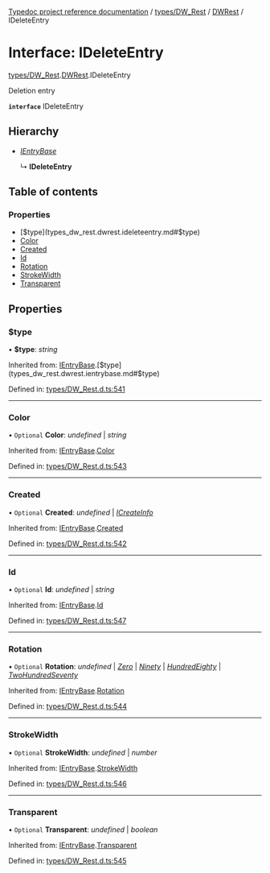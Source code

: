 [Typedoc project reference documentation](../README.md) / [types/DW_Rest](../modules/types_dw_rest.md) / [DWRest](../modules/types_dw_rest.dwrest.md) / IDeleteEntry

# Interface: IDeleteEntry

[types/DW_Rest](../modules/types_dw_rest.md).[DWRest](../modules/types_dw_rest.dwrest.md).IDeleteEntry

Deletion entry

**`interface`** IDeleteEntry

## Hierarchy

* [*IEntryBase*](types_dw_rest.dwrest.ientrybase.md)

  ↳ **IDeleteEntry**

## Table of contents

### Properties

- [$type](types_dw_rest.dwrest.ideleteentry.md#$type)
- [Color](types_dw_rest.dwrest.ideleteentry.md#color)
- [Created](types_dw_rest.dwrest.ideleteentry.md#created)
- [Id](types_dw_rest.dwrest.ideleteentry.md#id)
- [Rotation](types_dw_rest.dwrest.ideleteentry.md#rotation)
- [StrokeWidth](types_dw_rest.dwrest.ideleteentry.md#strokewidth)
- [Transparent](types_dw_rest.dwrest.ideleteentry.md#transparent)

## Properties

### $type

• **$type**: *string*

Inherited from: [IEntryBase](types_dw_rest.dwrest.ientrybase.md).[$type](types_dw_rest.dwrest.ientrybase.md#$type)

Defined in: [types/DW_Rest.d.ts:541](https://github.com/DocuWare/REST-Sample-TS/blob/6171aa8/src/types/DW_Rest.d.ts#L541)

___

### Color

• `Optional` **Color**: *undefined* \| *string*

Inherited from: [IEntryBase](types_dw_rest.dwrest.ientrybase.md).[Color](types_dw_rest.dwrest.ientrybase.md#color)

Defined in: [types/DW_Rest.d.ts:543](https://github.com/DocuWare/REST-Sample-TS/blob/6171aa8/src/types/DW_Rest.d.ts#L543)

___

### Created

• `Optional` **Created**: *undefined* \| [*ICreateInfo*](types_dw_rest.dwrest.icreateinfo.md)

Inherited from: [IEntryBase](types_dw_rest.dwrest.ientrybase.md).[Created](types_dw_rest.dwrest.ientrybase.md#created)

Defined in: [types/DW_Rest.d.ts:542](https://github.com/DocuWare/REST-Sample-TS/blob/6171aa8/src/types/DW_Rest.d.ts#L542)

___

### Id

• `Optional` **Id**: *undefined* \| *string*

Inherited from: [IEntryBase](types_dw_rest.dwrest.ientrybase.md).[Id](types_dw_rest.dwrest.ientrybase.md#id)

Defined in: [types/DW_Rest.d.ts:547](https://github.com/DocuWare/REST-Sample-TS/blob/6171aa8/src/types/DW_Rest.d.ts#L547)

___

### Rotation

• `Optional` **Rotation**: *undefined* \| [*Zero*](../enums/types_dw_rest.dwrest.rotation.md#zero) \| [*Ninety*](../enums/types_dw_rest.dwrest.rotation.md#ninety) \| [*HundredEighty*](../enums/types_dw_rest.dwrest.rotation.md#hundredeighty) \| [*TwoHundredSeventy*](../enums/types_dw_rest.dwrest.rotation.md#twohundredseventy)

Inherited from: [IEntryBase](types_dw_rest.dwrest.ientrybase.md).[Rotation](types_dw_rest.dwrest.ientrybase.md#rotation)

Defined in: [types/DW_Rest.d.ts:544](https://github.com/DocuWare/REST-Sample-TS/blob/6171aa8/src/types/DW_Rest.d.ts#L544)

___

### StrokeWidth

• `Optional` **StrokeWidth**: *undefined* \| *number*

Inherited from: [IEntryBase](types_dw_rest.dwrest.ientrybase.md).[StrokeWidth](types_dw_rest.dwrest.ientrybase.md#strokewidth)

Defined in: [types/DW_Rest.d.ts:546](https://github.com/DocuWare/REST-Sample-TS/blob/6171aa8/src/types/DW_Rest.d.ts#L546)

___

### Transparent

• `Optional` **Transparent**: *undefined* \| *boolean*

Inherited from: [IEntryBase](types_dw_rest.dwrest.ientrybase.md).[Transparent](types_dw_rest.dwrest.ientrybase.md#transparent)

Defined in: [types/DW_Rest.d.ts:545](https://github.com/DocuWare/REST-Sample-TS/blob/6171aa8/src/types/DW_Rest.d.ts#L545)
